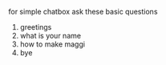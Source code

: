 for simple chatbox ask these basic questions
1) greetings
2) what is your name
3) how to make maggi
4) bye
   
